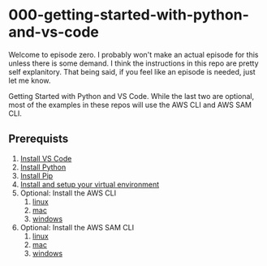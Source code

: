 # 000-getting-started-with-python-and-vs-code

Welcome to episode zero.  I probably won't make an actual episode for this unless there is some demand.  I think the instructions in this repo are pretty self explanitory.  That being said, if you feel like an episode is needed, just let me know.


Getting Started with Python and VS Code. While the last two are optional, most of the examples in these repos will use the AWS CLI and AWS SAM CLI.

## Prerequists
1. [Install VS Code](./01-install-vs-code.md)
1. [Install Python](./02-install-python.md)
1. [Install Pip](./03-install-pip.md)
1. [Install and setup your virtual environment](./04-install-your-virtual-environment.md)
1. Optional: Install the AWS CLI
    1. [linux](./install-aws-cli/install-aws-cli-linux.md)
    1. [mac](./install-aws-cli/install-aws-cli-mac.md)
    1. [windows](./install-aws-cli/install-aws-cli-windows.md)
1. Optional: Install the AWS SAM CLI
    1. [linux](./install-aws-sam-cli/install-aws-sam-cli-linux.md)
    1. [mac](./install-aws-sam-cli/install-aws-sam-cli-mac.md)
    1. [windows](./install-aws-sam-cli/install-aws-sam-cli-windows.md)





